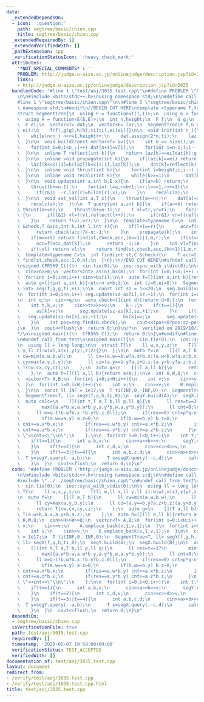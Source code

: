 ```yaml
---
data:
  _extendedDependsOn:
  - icon: ':question:'
    path: segtree/basic/chien.cpp
    title: segtree/basic/chien.cpp
  _extendedRequiredBy: []
  _extendedVerifiedWith: []
  _pathExtension: cpp
  _verificationStatusIcon: ':heavy_check_mark:'
  attributes:
    '*NOT_SPECIAL_COMMENTS*': ''
    PROBLEM: http://judge.u-aizu.ac.jp/onlinejudge/description.jsp?id=3035
    links:
    - http://judge.u-aizu.ac.jp/onlinejudge/description.jsp?id=3035
  bundledCode: "#line 1 \"test/aoj/3035.test.cpp\"\n#define PROBLEM \"http://judge.u-aizu.ac.jp/onlinejudge/description.jsp?id=3035\"\
    \n\n#include <bits/stdc++.h>\nusing namespace std;\n\n#define call_from_test\n\
    #line 1 \"segtree/basic/chien.cpp\"\n\n#line 3 \"segtree/basic/chien.cpp\"\nusing\
    \ namespace std;\n#endif\n//BEGIN CUT HERE\ntemplate <typename T,typename E>\n\
    struct SegmentTree{\n  using F = function<T(T,T)>;\n  using G = function<T(T,E)>;\n\
    \  using H = function<E(E,E)>;\n  int n,height;\n  F f;\n  G g;\n  H h;\n  T ti;\n\
    \  E ei;\n  vector<T> dat;\n  vector<E> laz;\n  SegmentTree(F f,G g,H h,T ti,E\
    \ ei):\n    f(f),g(g),h(h),ti(ti),ei(ei){}\n\n  void init(int n_){\n    n=1;height=0;\n\
    \    while(n<n_) n<<=1,height++;\n    dat.assign(2*n,ti);\n    laz.assign(2*n,ei);\n\
    \  }\n\n  void build(const vector<T> &v){\n    int n_=v.size();\n    init(n_);\n\
    \    for(int i=0;i<n_;i++) dat[n+i]=v[i];\n    for(int i=n-1;i;i--)\n      dat[i]=f(dat[(i<<1)|0],dat[(i<<1)|1]);\n\
    \  }\n\n  inline T reflect(int k){\n    return laz[k]==ei?dat[k]:g(dat[k],laz[k]);\n\
    \  }\n\n  inline void propagate(int k){\n    if(laz[k]==ei) return;\n    laz[(k<<1)|0]=h(laz[(k<<1)|0],laz[k]);\n\
    \    laz[(k<<1)|1]=h(laz[(k<<1)|1],laz[k]);\n    dat[k]=reflect(k);\n    laz[k]=ei;\n\
    \  }\n\n  inline void thrust(int k){\n    for(int i=height;i;i--) propagate(k>>i);\n\
    \  }\n\n  inline void recalc(int k){\n    while(k>>=1)\n      dat[k]=f(reflect((k<<1)|0),reflect((k<<1)|1));\n\
    \  }\n\n  void update(int a,int b,E x){\n    if(a>=b) return;\n    thrust(a+=n);\n\
    \    thrust(b+=n-1);\n    for(int l=a,r=b+1;l<r;l>>=1,r>>=1){\n      if(l&1) laz[l]=h(laz[l],x),l++;\n\
    \      if(r&1) --r,laz[r]=h(laz[r],x);\n    }\n    recalc(a);\n    recalc(b);\n\
    \  }\n\n  void set_val(int a,T x){\n    thrust(a+=n);\n    dat[a]=x;laz[a]=ei;\n\
    \    recalc(a);\n  }\n\n  T query(int a,int b){\n    if(a>=b) return ti;\n   \
    \ thrust(a+=n);\n    thrust(b+=n-1);\n    T vl=ti,vr=ti;\n    for(int l=a,r=b+1;l<r;l>>=1,r>>=1)\
    \ {\n      if(l&1) vl=f(vl,reflect(l++));\n      if(r&1) vr=f(reflect(--r),vr);\n\
    \    }\n    return f(vl,vr);\n  }\n\n  template<typename C>\n  int find(int st,C\
    \ &check,T &acc,int k,int l,int r){\n    if(l+1==r){\n      acc=f(acc,reflect(k));\n\
    \      return check(acc)?k-n:-1;\n    }\n    propagate(k);\n    int m=(l+r)>>1;\n\
    \    if(m<=st) return find(st,check,acc,(k<<1)|1,m,r);\n    if(st<=l&&!check(f(acc,dat[k]))){\n\
    \      acc=f(acc,dat[k]);\n      return -1;\n    }\n    int vl=find(st,check,acc,(k<<1)|0,l,m);\n\
    \    if(~vl) return vl;\n    return find(st,check,acc,(k<<1)|1,m,r);\n  }\n\n\
    \  template<typename C>\n  int find(int st,C &check){\n    T acc=ti;\n    return\
    \ find(st,check,acc,1,0,n);\n  }\n};\n//END CUT HERE\n#ifndef call_from_test\n\
    \nsigned CFR569_C(){\n  cin.tie(0);\n  ios::sync_with_stdio(0);\n\n  int n,m;\n\
    \  cin>>n>>m;\n  vector<int> as(n),bs(m);\n  for(int i=0;i<n;i++) cin>>as[i];\n\
    \  for(int i=0;i<m;i++) cin>>bs[i];\n\n  auto f=[](int a,int b){return max(a,b);};\n\
    \  auto g=[](int a,int b){return a+b;};\n  int ti=0,ei=0;\n  SegmentTree<int,\
    \ int> seg(f,g,g,ti,ei);\n\n  const int sz = 1<<20;\n  seg.build(vector<int>(sz,0));\n\
    \n  for(int i=0;i<n;i++) seg.update(sz-as[i],sz,+1);\n  for(int i=0;i<m;i++) seg.update(sz-bs[i],sz,-1);\n\
    \n  int q;\n  cin>>q;\n  auto check=[](int d){return d>0;};\n  for(int i=0;i<q;i++){\n\
    \    int t,k,v;\n    cin>>t>>k>>v;\n    k--;\n    if(t==1){\n      seg.update(sz-as[k],sz,-1);\n\
    \      as[k]=v;\n      seg.update(sz-as[k],sz,+1);\n    }\n    if(t==2){\n   \
    \   seg.update(sz-bs[k],sz,+1);\n      bs[k]=v;\n      seg.update(sz-bs[k],sz,-1);\n\
    \    }\n    int pos=seg.find(0,check);\n    cout<<(pos<0?pos:sz-pos)<<\"\\n\"\
    ;\n  }\n  cout<<flush;\n  return 0;\n}\n/*\n  verified on 2019/10/28\n  https://codeforces.com/contest/1179/problem/C\n\
    */\n\nsigned main(){\n  CFR569_C();\n  return 0;\n}\n#endif\n#line 8 \"test/aoj/3035.test.cpp\"\
    \n#undef call_from_test\n\nsigned main(){\n  cin.tie(0);\n  ios::sync_with_stdio(0);\n\
    \n  using ll = long long;\n\n  struct T{\n    ll w,x,y,z;\n    T(ll w,ll x,ll\
    \ y,ll z):w(w),x(x),y(y),z(z){}\n  };\n\n  auto f=\n    [](T a,T b){\n      ll\
    \ cw=min(a.w,b.w);\n      ll cx=(a.w==b.w?a.x+b.x:(a.w<b.w?a.x:b.x));\n      ll\
    \ cy=max(a.y,b.y);\n      ll cz=(a.y==b.y?a.z+b.z:(a.y>b.y?a.z:b.z));\n      return\
    \ T(cw,cx,cy,cz);\n    };\n  auto g=\n    [](T a,ll b){\n      return T(a.w+b,a.x,a.y+b,a.z);\n\
    \    };\n  auto h=[](ll a,ll b){return a+b;};\n\n  int H,W,Q;\n  cin>>H>>W>>Q;\n\
    \  vector<T> A,B;\n  for(int i=0;i<H;i++){\n    int v;\n    cin>>v;\n    A.emplace_back(v,1,v,1);\n\
    \  }\n  for(int i=0;i<W;i++){\n    int v;\n    cin>>v;\n    B.emplace_back(v,1,v,1);\n\
    \  }\n\n  const ll INF = 1e17;\n  T ti(INF,0,-INF,0);\n  SegmentTree<T, ll> segY(f,g,h,ti,0);\n\
    \  SegmentTree<T, ll> segX(f,g,h,ti,0);\n  segY.build(A);\n  segX.build(B);\n\n\
    \  auto calc=\n    [](int t,T a,T b,ll p,ll q){\n      ll res=t==3?\n        min({a.w*b.w,a.w*b.y,a.y*b.w,a.y*b.y}):\n\
    \        max({a.w*b.w,a.w*b.y,a.y*b.w,a.y*b.y});\n      ll cnt=0;\n      ll n=p-(!a.w?a.x:!a.y?a.z:0ll);\n\
    \      ll m=q-(!b.w?b.x:!b.y?b.z:0ll);\n      if(res==0) cnt=p*q-n*m;\n      else{\n\
    \        if(a.w==a.y) a.z=0;\n        if(b.w==b.y) b.z=0;\n        if(res==a.w*b.w)\
    \ cnt+=a.x*b.x;\n        if(res==a.w*b.y) cnt+=a.x*b.z;\n        if(res==a.y*b.w)\
    \ cnt+=a.z*b.x;\n        if(res==a.y*b.y) cnt+=a.z*b.z;\n      }\n      cout<<res<<\"\
    \ \"<<cnt<<\"\\n\";\n    };\n\n  for(int i=0;i<Q;i++){\n    int t;\n    cin>>t;\n\
    \    if(t==1){\n      int a,b,v;\n      cin>>a>>b>>v;\n      segY.update(--a,b,v);\n\
    \    }\n    if(t==2){\n      int c,d,v;\n      cin>>c>>d>>v;\n      segX.update(--c,d,v);\n\
    \    }\n    if(t==3||t==4){\n      int a,b,c,d;\n      cin>>a>>b>>c>>d;\n    \
    \  T y=segY.query(--a,b);\n      T x=segX.query(--c,d);\n      calc(t,y,x,b-a,d-c);\n\
    \    }\n  }\n  cout<<flush;\n  return 0;\n}\n"
  code: "#define PROBLEM \"http://judge.u-aizu.ac.jp/onlinejudge/description.jsp?id=3035\"\
    \n\n#include <bits/stdc++.h>\nusing namespace std;\n\n#define call_from_test\n\
    #include \"../../segtree/basic/chien.cpp\"\n#undef call_from_test\n\nsigned main(){\n\
    \  cin.tie(0);\n  ios::sync_with_stdio(0);\n\n  using ll = long long;\n\n  struct\
    \ T{\n    ll w,x,y,z;\n    T(ll w,ll x,ll y,ll z):w(w),x(x),y(y),z(z){}\n  };\n\
    \n  auto f=\n    [](T a,T b){\n      ll cw=min(a.w,b.w);\n      ll cx=(a.w==b.w?a.x+b.x:(a.w<b.w?a.x:b.x));\n\
    \      ll cy=max(a.y,b.y);\n      ll cz=(a.y==b.y?a.z+b.z:(a.y>b.y?a.z:b.z));\n\
    \      return T(cw,cx,cy,cz);\n    };\n  auto g=\n    [](T a,ll b){\n      return\
    \ T(a.w+b,a.x,a.y+b,a.z);\n    };\n  auto h=[](ll a,ll b){return a+b;};\n\n  int\
    \ H,W,Q;\n  cin>>H>>W>>Q;\n  vector<T> A,B;\n  for(int i=0;i<H;i++){\n    int\
    \ v;\n    cin>>v;\n    A.emplace_back(v,1,v,1);\n  }\n  for(int i=0;i<W;i++){\n\
    \    int v;\n    cin>>v;\n    B.emplace_back(v,1,v,1);\n  }\n\n  const ll INF\
    \ = 1e17;\n  T ti(INF,0,-INF,0);\n  SegmentTree<T, ll> segY(f,g,h,ti,0);\n  SegmentTree<T,\
    \ ll> segX(f,g,h,ti,0);\n  segY.build(A);\n  segX.build(B);\n\n  auto calc=\n\
    \    [](int t,T a,T b,ll p,ll q){\n      ll res=t==3?\n        min({a.w*b.w,a.w*b.y,a.y*b.w,a.y*b.y}):\n\
    \        max({a.w*b.w,a.w*b.y,a.y*b.w,a.y*b.y});\n      ll cnt=0;\n      ll n=p-(!a.w?a.x:!a.y?a.z:0ll);\n\
    \      ll m=q-(!b.w?b.x:!b.y?b.z:0ll);\n      if(res==0) cnt=p*q-n*m;\n      else{\n\
    \        if(a.w==a.y) a.z=0;\n        if(b.w==b.y) b.z=0;\n        if(res==a.w*b.w)\
    \ cnt+=a.x*b.x;\n        if(res==a.w*b.y) cnt+=a.x*b.z;\n        if(res==a.y*b.w)\
    \ cnt+=a.z*b.x;\n        if(res==a.y*b.y) cnt+=a.z*b.z;\n      }\n      cout<<res<<\"\
    \ \"<<cnt<<\"\\n\";\n    };\n\n  for(int i=0;i<Q;i++){\n    int t;\n    cin>>t;\n\
    \    if(t==1){\n      int a,b,v;\n      cin>>a>>b>>v;\n      segY.update(--a,b,v);\n\
    \    }\n    if(t==2){\n      int c,d,v;\n      cin>>c>>d>>v;\n      segX.update(--c,d,v);\n\
    \    }\n    if(t==3||t==4){\n      int a,b,c,d;\n      cin>>a>>b>>c>>d;\n    \
    \  T y=segY.query(--a,b);\n      T x=segX.query(--c,d);\n      calc(t,y,x,b-a,d-c);\n\
    \    }\n  }\n  cout<<flush;\n  return 0;\n}\n"
  dependsOn:
  - segtree/basic/chien.cpp
  isVerificationFile: true
  path: test/aoj/3035.test.cpp
  requiredBy: []
  timestamp: '2020-05-07 19:58:00+09:00'
  verificationStatus: TEST_ACCEPTED
  verifiedWith: []
documentation_of: test/aoj/3035.test.cpp
layout: document
redirect_from:
- /verify/test/aoj/3035.test.cpp
- /verify/test/aoj/3035.test.cpp.html
title: test/aoj/3035.test.cpp
---
```

